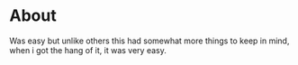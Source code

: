 # About 

Was easy but unlike others this had somewhat more things to keep in mind, when i got the hang of it, it was very easy. 